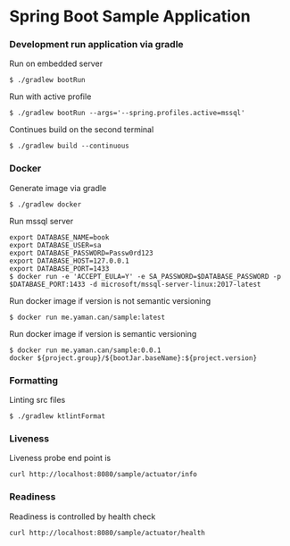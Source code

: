 # Spring Boot Sample Application

### Development run application via gradle

Run on embedded server
```console
$ ./gradlew bootRun
```

Run with active profile
```console
$ ./gradlew bootRun --args='--spring.profiles.active=mssql'
```

Continues build on the second terminal
```console
$ ./gradlew build --continuous
```

### Docker

Generate image via gradle
```console
$ ./gradlew docker
```

Run mssql server
```
export DATABASE_NAME=book
export DATABASE_USER=sa
export DATABASE_PASSWORD=Passw0rd123
export DATABASE_HOST=127.0.0.1
export DATABASE_PORT=1433
$ docker run -e 'ACCEPT_EULA=Y' -e SA_PASSWORD=$DATABASE_PASSWORD -p $DATABASE_PORT:1433 -d microsoft/mssql-server-linux:2017-latest
```

Run docker image if version is not semantic versioning
```console
$ docker run me.yaman.can/sample:latest
```

Run docker image if version is semantic versioning
```console
$ docker run me.yaman.can/sample:0.0.1
docker ${project.group}/${bootJar.baseName}:${project.version}
```

### Formatting

Linting src files
```console
$ ./gradlew ktlintFormat
```

### Liveness
Liveness probe end point is
```
curl http://localhost:8080/sample/actuator/info
``` 

### Readiness
Readiness is controlled by health check
```
curl http://localhost:8080/sample/actuator/health
```

